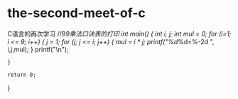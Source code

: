 # the-second-meet-of-c
C语言的再次学习
//9*9乘法口诀表的打印
int main()
{
	int i, j;
	int mul = 0;
	for (i=1; i <= 9; i++)
	{
		j = 1;
		for (j; j <= i; j++)
		{
			mul = i * j;
			printf("%d*%d=%-2d ", i,j,mul);
		}
		printf("\n");



	}

	return 0;
}
